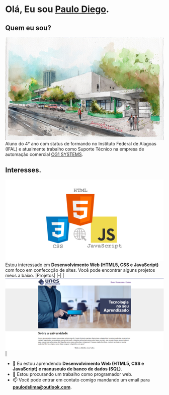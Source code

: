 # Olá, Eu sou [Paulo Diego](https://github.com/paulodslima).

## Quem eu sou?
![Imagem ilustrado do IFAL](Imagens/ifal_aquarela.jpeg)
Aluno do 4° ano com status de formando no Instituto Federal de Alagoas (IFAL) e atualmente trabalho como Suporte Técnico na empresa de automação comercial [OG1 SYSTEMS](https://www.og1.inf.br/).

## Interesses.
![Imagem ilustrado de HTML5, CSS e JavaScript](Imagens/html5_css_javascript.jpeg)
Estou interessado em **Desenvolvimento Web (HTML5, CSS e JavaScript)** com foco em confeccção de sites. Você pode encontrar alguns projetos meus a baixo.
|Projetos|
|-|
|[![projeto universidade unes](Imagens/universidade_unes.png)](https://paulodslima.github.io/sites/universidade_unes/index.html)|

- 🌱 Eu estou aprendendo **Desenvolvimento Web (HTML5, CSS e JavaScript) e manuseuio de banco de dados (SQL)**.
- 💞️ Estou procurando um trabalho como programador web.
- 📫 Você pode entrar em contato comigo mandando um email para **paulodslima@outlook.com**.

<!---
paulodslima/paulodslima is a ✨ special ✨ repository because its `README.md` (this file) appears on your GitHub profile.
You can click the Preview link to take a look at your changes.
--->

